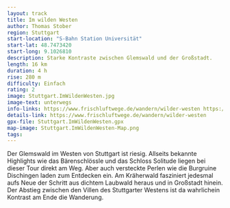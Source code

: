 ```yaml
---
layout: track
title: Im wilden Westen
author: Thomas Stober
region: Stuttgart
start-location: "S-Bahn Station Universität"
start-lat: 48.7473420
start-long: 9.1026810
description: Starke Kontraste zwischen Glemswald und der Großstadt.
length: 16 km
duration: 4 h
rise: 280 m
difficulty: Einfach
rating: 2
image: Stuttgart.ImWildenWesten.jpg
image-text: unterwegs
info-links: https://www.frischluftwege.de/wandern/wilder-westen https://www.inslichtruecken.de
details-link: https://www.frischluftwege.de/wandern/wilder-westen 
gpx-file: Stuttgart.ImWildenWesten.gpx
map-image: Stuttgart.ImWildenWesten-Map.png
tags: 
---
```




Der Glemswald im Westen von Stuttgart ist riesig. Allseits bekannte Highlights wie das Bärenschlössle und das Schloss Solitude liegen bei dieser Tour direkt am Weg. Aber auch versteckte Perlen wie die Burgruine Dischingen laden zum Entdecken ein. Am Kräherwald fasziniert jedesmal aufs Neue der Schritt aus dichtem Laubwald heraus und in Großstadt hinein. Der Abstieg zwischen den Villen des Stuttgarter Westens ist da wahrlichein Kontrast am Ende die Wanderung.





